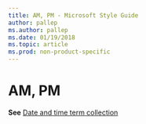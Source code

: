 ```yaml
---
title: AM, PM - Microsoft Style Guide
author: pallep
ms.author: pallep
ms.date: 01/19/2018
ms.topic: article
ms.prod: non-product-specific
---
```


# AM, PM

**See** [Date and time term collection](~/a-z-word-list-term-collections/term-collections/date-time-terms.md "Click to ope Date and time term collection.")
